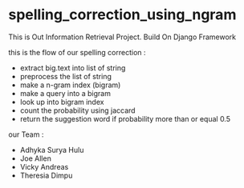 # spelling_correction_using_ngram
This is Out Information Retrieval Project.
Build On Django Framework


this is the flow of our spelling correction : 
- extract big.text into list of string
- preprocess the list of string
- make a n-gram index (bigram)
- make a query into a bigram
- look up into bigram index
- count the probability using jaccard
- return the suggestion word if probability more than or equal 0.5



our Team : 
- Adhyka Surya Hulu
- Joe Allen
- Vicky Andreas
- Theresia Dimpu
